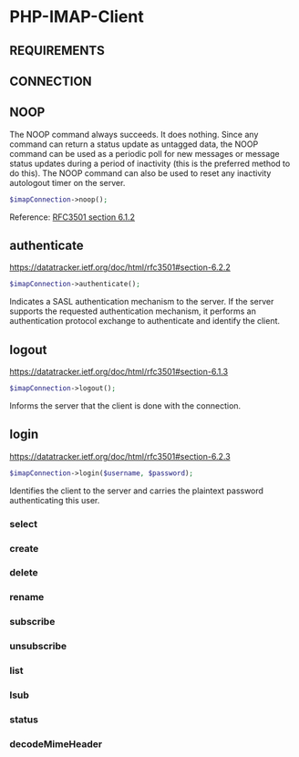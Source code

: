 # PHP-IMAP-Client
## REQUIREMENTS
## CONNECTION
## NOOP
The NOOP command always succeeds.  It does nothing. Since any command can return a status update as untagged data, the NOOP command can be used as a periodic poll for new messages or message status updates during a period of inactivity (this is the preferred method to do this). The NOOP command can also be used to reset any inactivity autologout timer on the server.
```php
$imapConnection->noop();
```
Reference: [RFC3501 section 6.1.2](https://datatracker.ietf.org/doc/html/rfc3501#section-6.1.2)
## authenticate
https://datatracker.ietf.org/doc/html/rfc3501#section-6.2.2
```php
$imapConnection->authenticate();
```
Indicates a SASL authentication mechanism to the server. If the server supports the requested authentication mechanism, it performs an authentication protocol exchange to authenticate and identify the client.
## logout
https://datatracker.ietf.org/doc/html/rfc3501#section-6.1.3
```php
$imapConnection->logout();
```
Informs the server that the client is done with the connection.
## login
https://datatracker.ietf.org/doc/html/rfc3501#section-6.2.3
```php
$imapConnection->login($username, $password);
```
Identifies the client to the server and carries the plaintext password authenticating this user.
### select
### create
### delete
### rename
### subscribe
### unsubscribe
### list
### lsub
### status
### decodeMimeHeader
